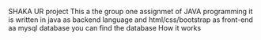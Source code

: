   SHAKA UR project
This a the group one assignmet of JAVA programming it is written in java as backend language and html/css/bootstrap as front-end aa mysql database you can find the database
How it works
